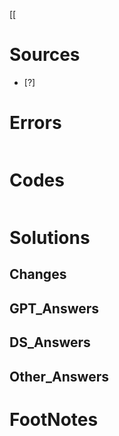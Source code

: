 [[


# Sources

- [?] 


# Errors
```bash

```

# Codes

```python

```


# Solutions

## Changes

## GPT_Answers


## DS_Answers


## Other_Answers



# FootNotes
